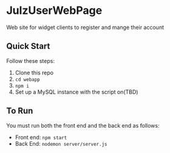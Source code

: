 # JulzUserWebPage
Web site for widget clients to register and mange their account

## Quick Start
Follow these steps:
1. Clone this repo
2.  ```cd webapp```
3.  ```npm i```
4. Set up a MySQL instance with the script on(TBD)

## To Run
You must run both the front end and the back end as follows:
* Front end:   ```npm start```
* Back End: ```nodemon server/server.js```

